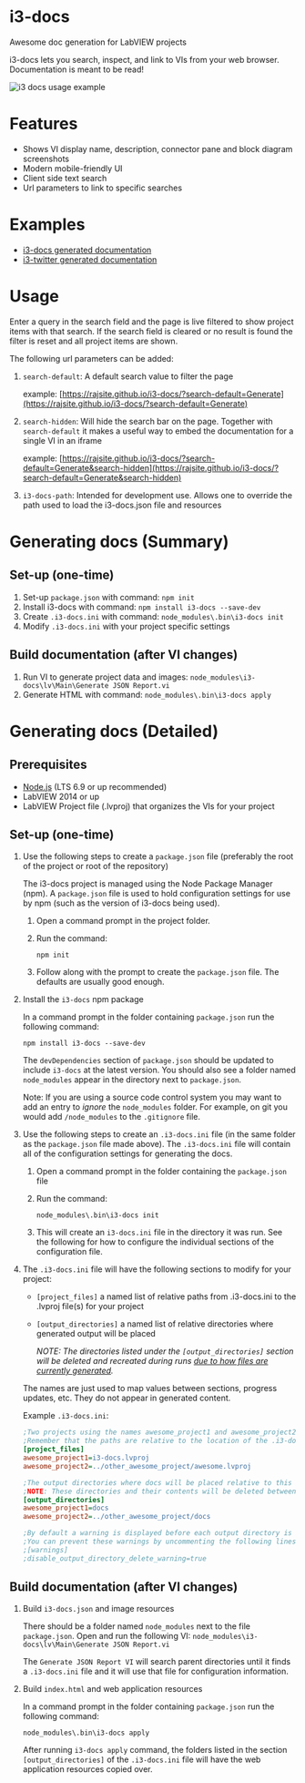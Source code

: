 # i3-docs
Awesome doc generation for LabVIEW projects

i3-docs lets you search, inspect, and link to VIs from your web browser. Documentation is meant to be read!

![i3 docs usage example](http://i.imgur.com/ae4YYSo.gif)

# Features

- Shows VI display name, description, connector pane and block diagram screenshots
- Modern mobile-friendly UI
- Client side text search
- Url parameters to link to specific searches

# Examples

- [i3-docs generated documentation](https://rajsite.github.io/i3-docs)
- [i3-twitter generated documentation](https://rajsite.github.io/i3-twitter)

# Usage

Enter a query in the search field and the page is live filtered to show project items with that search. If the search field is cleared or no result is found the filter is reset and all project items are shown.

The following url parameters can be added:

1. `search-default`: A default search value to filter the page
   
   example: [https://rajsite.github.io/i3-docs/?search-default=Generate](https://rajsite.github.io/i3-docs/?search-default=Generate)

2. `search-hidden`: Will hide the search bar on the page. Together with `search-default` it makes a useful way to embed the documentation for a single VI in an iframe

   example: [https://rajsite.github.io/i3-docs/?search-default=Generate&search-hidden](https://rajsite.github.io/i3-docs/?search-default=Generate&search-hidden)

3. `i3-docs-path`: Intended for development use. Allows one to override the path used to load the i3-docs.json file and resources

# Generating docs (Summary)

## Set-up (one-time)
1. Set-up `package.json` with command: `npm init`
2. Install i3-docs with command: `npm install i3-docs --save-dev`
3. Create `.i3-docs.ini` with command: `node_modules\.bin\i3-docs init`
4. Modify `.i3-docs.ini` with your project specific settings

## Build documentation (after VI changes)
1. Run VI to generate project data and images: `node_modules\i3-docs\lv\Main\Generate JSON Report.vi`
2. Generate HTML with command: `node_modules\.bin\i3-docs apply`

# Generating docs (Detailed)
## Prerequisites
- [Node.js](https://nodejs.org/en/) (LTS 6.9 or up recommended)
- LabVIEW 2014 or up
- LabVIEW Project file (.lvproj) that organizes the VIs for your project

## Set-up (one-time)
1. Use the following steps to create a `package.json` file (preferably the root of the project or root of the repository)

   The i3-docs project is managed using the Node Package Manager (npm). A `package.json` file is used to hold configuration settings for use by npm (such as the version of i3-docs being used).

   1. Open a command prompt in the project folder.
   2. Run the command: 
      
      `npm init`
   3. Follow along with the prompt to create the `package.json` file. The defaults are usually good enough.

2. Install the `i3-docs` npm package

   In a command prompt in the folder containing `package.json` run the following command:
   
   `npm install i3-docs --save-dev`

   The `devDependencies` section of `package.json` should be updated to include `i3-docs` at the latest version. You should also see a folder named `node_modules` appear in the directory next to `package.json`.

   Note: If you are using a source code control system you may want to add an entry to *ignore* the `node_modules` folder. For example, on git you would add `/node_modules` to the `.gitignore` file.

3. Use the following steps to create an `.i3-docs.ini` file (in the same folder as the `package.json` file made above).
   The `.i3-docs.ini` file will contain all of the configuration settings for generating the docs.

   1. Open a command prompt in the folder containing the `package.json` file
   2. Run the command:

      `node_modules\.bin\i3-docs init`
   3. This will create an `i3-docs.ini` file in the directory it was run. See the following for how to configure the individual sections of the configuration file.

4. The `.i3-docs.ini` file will have the following sections to modify for your project:
   
   - `[project_files]` a named list of relative paths from .i3-docs.ini to the .lvproj file(s) for your project
   - `[output_directories]` a named list of relative directories where generated output will be placed 
    
      *NOTE: The directories listed under the `[output_directories]` section will be deleted and recreated during runs [due to how files are currently generated](https://github.com/rajsite/i3-docs/issues/6).*

   The names are just used to map values between sections, progress updates, etc. They do not appear in generated content.

   Example `.i3-docs.ini`:
   ```ini
   ;Two projects using the names awesome_project1 and awesome_project2
   ;Remember that the paths are relative to the location of the .i3-docs.ini file
   [project_files]
   awesome_project1=i3-docs.lvproj
   awesome_project2=../other_awesome_project/awesome.lvproj

   ;The output directories where docs will be placed relative to this file (.i3-docs.ini)
   ;NOTE: These directories and their contents will be deleted between every run
   [output_directories]
   awesome_project1=docs
   awesome_project2=../other_awesome_project/docs

   ;By default a warning is displayed before each output directory is deleted
   ;You can prevent these warnings by uncommenting the following lines
   ;[warnings]
   ;disable_output_directory_delete_warning=true
   ```

## Build documentation (after VI changes)
1. Build `i3-docs.json` and image resources

   There should be a folder named `node_modules` next to the file `package.json`. Open and run the following VI: `node_modules\i3-docs\lv\Main\Generate JSON Report.vi`

   The `Generate JSON Report VI` will search parent directories until it finds a `.i3-docs.ini` file and it will use that file for configuration information.

2. Build `index.html` and web application resources

   In a command prompt in the folder containing `package.json` run the following command:

   `node_modules\.bin\i3-docs apply`

   After running `i3-docs apply` command, the folders listed in the section `[output_directories]` of the `.i3-docs.ini` file will have the web application resources copied over.
